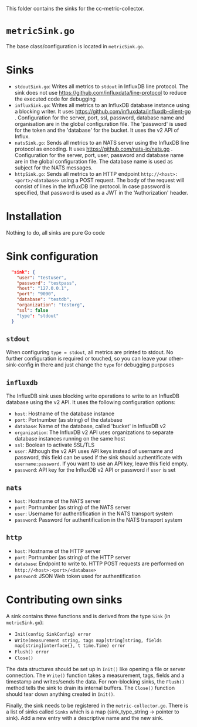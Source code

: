 This folder contains the sinks for the cc-metric-collector.

# `metricSink.go`
The base class/configuration is located in `metricSink.go`.

# Sinks
* `stdoutSink.go`: Writes all metrics to `stdout` in InfluxDB line protocol. The sink does not use https://github.com/influxdata/line-protocol to reduce the executed code for debugging
* `influxSink.go`: Writes all metrics to an InfluxDB database instance using a blocking writer. It uses https://github.com/influxdata/influxdb-client-go . Configuration for the server, port, ssl, password, database name and organisation are in the global configuration file. The 'password' is used for the token and the 'database' for the bucket. It uses the v2 API of Influx.
* `natsSink.go`: Sends all metrics to an NATS server using the InfluxDB line protocol as encoding. It uses https://github.com/nats-io/nats.go . Configuration for the server, port, user, password and database name are in the global configuration file. The database name is used as subject for the NATS messages.
* `httpSink.go`: Sends all metrics to an HTTP endpoint `http://<host>:<port>/<database>` using a POST request. The body of the request will consist of lines in the InfluxDB line protocol. In case password is specified, that password is used as a JWT in the 'Authorization' header.

# Installation
Nothing to do, all sinks are pure Go code

# Sink configuration

```json
  "sink": {
    "user": "testuser",
    "password": "testpass",
    "host": "127.0.0.1",
    "port": "9090",
    "database": "testdb",
    "organization": "testorg",
    "ssl": false
    "type": "stdout"
  }
```

## `stdout`
When configuring `type = stdout`, all metrics are printed to stdout. No further configuration is required or touched, so you can leave your other-sink-config in there and just change the `type` for debugging purposes

## `influxdb`
The InfluxDB sink uses blocking write operations to write to an InfluxDB database using the v2 API. It uses the following configuration options:
* `host`: Hostname of the database instance
* `port`: Portnumber (as string) of the database
* `database`: Name of the database, called 'bucket' in InfluxDB v2
* `organization`: The InfluxDB v2 API uses organizations to separate database instances running on the same host
* `ssl`: Boolean to activate SSL/TLS
* `user`: Although the v2 API uses API keys instead of username and password, this field can be used if the sink should authentificate with `username:password`. If you want to use an API key, leave this field empty.
* `password`: API key for the InfluxDB v2 API or password if `user` is set

## `nats`
* `host`: Hostname of the NATS server
* `port`: Portnumber (as string) of the NATS server
* `user`: Username for authentification in the NATS transport system
* `password`: Password for authentification in the NATS transport system

## `http`
* `host`: Hostname of the HTTP server
* `port`: Portnumber (as string) of the HTTP server
* `database`: Endpoint to write to. HTTP POST requests are performed on `http://<host>:<port>/<database>`
* `password`: JSON Web token used for authentification


# Contributing own sinks
A sink contains three functions and is derived from the type `Sink` (in `metricSink.go`):
* `Init(config SinkConfig) error`
* `Write(measurement string, tags map[string]string, fields map[string]interface{}, t time.Time) error`
* `Flush() error`
* `Close()`

The data structures should be set up in `Init()` like opening a file or server connection. The `Write()` function takes a measurement, tags, fields and a timestamp and writes/sends the data. For non-blocking sinks, the `Flush()` method tells the sink to drain its internal buffers. The `Close()` function should tear down anything created in `Init()`.

Finally, the sink needs to be registered in the `metric-collector.go`. There is a list of sinks called `Sinks` which is a map (sink_type_string -> pointer to sink). Add a new entry with a descriptive name and the new sink.
